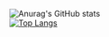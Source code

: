 ![Anurag's GitHub stats](https://github-readme-stats.vercel.app/api?username=ndaastudio&theme=algolia&show_icons=true&count_private=true)
<br>
[![Top Langs](https://github-readme-stats.vercel.app/api/top-langs/?username=ndaastudio&count_weight=0.5)](https://github.com/anuraghazra/github-readme-stats)
